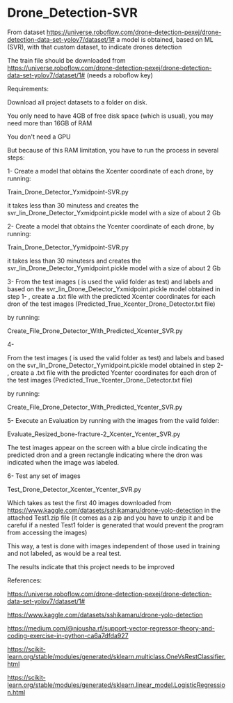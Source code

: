 # Drone_Detection-SVR
From dataset https://universe.roboflow.com/drone-detection-pexej/drone-detection-data-set-yolov7/dataset/1# a model is obtained, based on ML (SVR), with that custom dataset, to indicate drones detection

The train file should be downloaded from https://universe.roboflow.com/drone-detection-pexej/drone-detection-data-set-yolov7/dataset/1#
(needs a roboflow key)

Requirements:

Download all project datasets to a folder on disk.

You only need to have 4GB of free disk space (which is usual), you may need more than 16GB of RAM

You don't need a GPU

But because of this RAM limitation, you have to run the process in several steps:

1-
Create a model that obtains the Xcenter coordinate of each drone, by running:

Train_Drone_Detector_Yxmidpoint-SVR.py

it takes less than 30 minutess and creates the svr_lin_Drone_Detector_Yxmidpoint.pickle  model with a size of about 2 Gb

2-
Create a model that obtains the Ycenter coordinate of each drone, by running:

Train_Drone_Detector_Yymidpoint-SVR.py

it takes less than 30 minutesrs and creates the svr_lin_Drone_Detector_Yymidpoint.pickle model with a size of about 2 Gb

3-
From the test images ( is used the valid folder as test)  and labels  and based on the svr_lin_Drone_Detector_Yxmidpoint.pickle  model obtained in step 1- , create a .txt file with the predicted Xcenter coordinates for each dron of the test images (Predicted_True_Xcenter_Drone_Detector.txt file)

by running:

Create_File_Drone_Detector_With_Predicted_Xcenter_SVR.py

4-

From the test images ( is used the valid folder as test)  and labels  and based on the svr_lin_Drone_Detector_Yymidpoint.pickle  model obtained in step 2- , create a .txt file with the predicted Ycenter coordinates for each dron of the test images (Predicted_True_Ycenter_Drone_Detector.txt file)

by running:

Create_File_Drone_Detector_With_Predicted_Ycenter_SVR.py


5- Execute an  Evaluation by running with the images from the valid folder:

Evaluate_Resized_bone-fracture-2_Xcenter_Ycenter_SVR.py

The test images appear on the screen with a blue circle indicating the predicted dron and a green rectangle indicating where the dron  was indicated when the image was labeled.

6-
Test any set of images

Test_Drone_Detector_Xcenter_Ycenter_SVR.py

Which takes as test the first 40 images downloaded from https://www.kaggle.com/datasets/sshikamaru/drone-yolo-detection in the attached Test1.zip file (it comes as a zip and you have to unzip it and be careful if a nested Test1 folder is generated that would prevent the program from accessing the images)

This way, a test is done with images independent of those used in training and not labeled, as would be a real test.

The results indicate that this project needs to be improved

References:

https://universe.roboflow.com/drone-detection-pexej/drone-detection-data-set-yolov7/dataset/1#

https://www.kaggle.com/datasets/sshikamaru/drone-yolo-detection

https://medium.com/@niousha.rf/support-vector-regressor-theory-and-coding-exercise-in-python-ca6a7dfda927

https://scikit-learn.org/stable/modules/generated/sklearn.multiclass.OneVsRestClassifier.html

https://scikit-learn.org/stable/modules/generated/sklearn.linear_model.LogisticRegression.html
